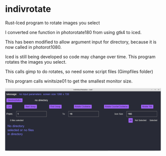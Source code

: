 # indivrotate
Rust-Iced program to rotate images you select

I converted one function in photorotate180 from using gtk4 to iced.

This has been modified to allow argument input for directory,
because it is now called in photorot1080.

Iced is still being developed so code may change over time.
This program rotates the images you select.

This calls gimp to do rotates, so need some script files (Gimpfiles folder)

This program calls winitsize01 to get the smallest monitor size.

<img src="image/indivrotate131.png" width="800px" />
